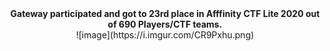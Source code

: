 <center>
<b>Gateway participated and got to 23rd place in Afffinity CTF Lite 2020 out of 690 Players/CTF teams.</b>
<br>
![image](https://i.imgur.com/CR9Pxhu.png)

</center>
